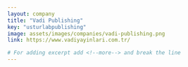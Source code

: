 ```yaml
---
layout: company
title: "Vadi Publishing"
key: "usturlabpublishing"
image: assets/images/companies/vadi-publishing.png
link: https://www.vadiyayinlari.com.tr/

# For adding excerpt add <!--more--> and break the line
---
```

<!--more-->
